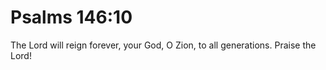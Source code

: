 # Psalms 146:10

The Lord will reign forever, your God, O Zion, to all generations. Praise the Lord!
